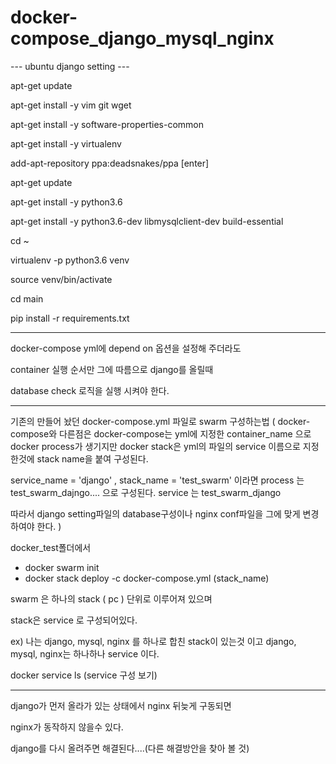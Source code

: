 # docker-compose_django_mysql_nginx

--- ubuntu django setting ---

apt-get update

apt-get install -y vim git wget

apt-get install -y software-properties-common

apt-get install -y virtualenv

add-apt-repository ppa:deadsnakes/ppa
[enter]

apt-get update

apt-get install -y python3.6

apt-get install -y python3.6-dev libmysqlclient-dev build-essential

cd ~

virtualenv -p python3.6 venv

source venv/bin/activate

cd main

pip install -r requirements.txt


----------------------------------------

docker-compose yml에 depend on 옵션을 설정해 주더라도

container 실행 순서만 그에 따름으로 django를 올릴때 

database check 로직을 실행 시켜야 한다.

----------------------------------------

기존의 만들어 놨던 docker-compose.yml 파일로 swarm 구성하는법
( docker-compose와 다른점은 docker-compose는 yml에 지정한 container_name 으로 docker process가 생기지만 docker stack은 yml의 파일의 service 이름으로 지정한것에
  stack name을 붙여 구성된다. 
  
  service_name = 'django' , stack_name = 'test_swarm' 이라면
  process 는 test_swarm_dajngo.... 으로 구성된다.
  service 는 test_swarm_django
  
  따라서 django setting파일의 database구성이나 nginx conf파일을 그에 맞게 변경하여야 한다.
 )

docker_test폴더에서 

- docker swarm init
- docker stack deploy -c docker-compose.yml (stack_name)

swarm 은 하나의 stack ( pc ) 단위로 이루어져 있으며

stack은 service 로 구성되어있다.

ex) 
나는 django, mysql, nginx 를 하나로 합친 stack이 있는것 이고
django, mysql, nginx는 하나하나 service 이다.

docker service ls (service 구성 보기)

--------------------------------------------

django가 먼저 올라가 있는 상태에서 nginx 뒤늦게 구동되면

nginx가 동작하지 않을수 있다.

django를 다시 올려주면 해결된다....(다른 해결방안을 찾아 볼 것)

